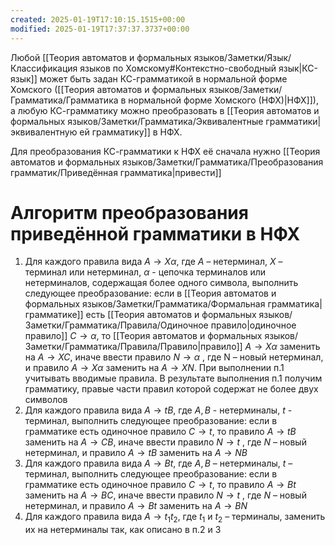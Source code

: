 ```yaml
---
created: 2025-01-19T17:10:15.1515+00:00
modified: 2025-01-19T17:37:37.3737+00:00
---
```

Любой [[Теория автоматов и формальных языков/Заметки/Язык/Классификация языков по Хомскому#Контекстно-свободный язык|КС-язык]] может быть задан КС-грамматикой в нормальной форме Хомского ([[Теория автоматов и формальных языков/Заметки/Грамматика/Грамматика в нормальной форме Хомского (НФХ)|НФХ]]), а любую КС-грамматику можно преобразовать в [[Теория автоматов и формальных языков/Заметки/Грамматика/Эквивалентные грамматики|эквивалентную ей грамматику]] в НФХ.

Для преобразования КС-грамматики к НФХ её сначала нужно [[Теория автоматов и формальных языков/Заметки/Грамматика/Преобразования грамматик/Приведённая грамматика|привести]]

# Алгоритм преобразования приведённой грамматики в НФХ
1) Для каждого правила вида $А \rightarrow Х\alpha$, где $А$ – нетерминал, $Х$ – терминал или нетерминал, $\alpha$ - цепочка терминалов или нетерминалов, содержащая более одного символа, выполнить следующее преобразование: если в [[Теория автоматов и формальных языков/Заметки/Грамматика/Формальная грамматика|грамматике]] есть [[Теория автоматов и формальных языков/Заметки/Грамматика/Правила/Одиночное правило|одиночное правило]] $С \rightarrow \alpha$, то [[Теория автоматов и формальных языков/Заметки/Грамматика/Правила/Правило|правило]] $А \rightarrow X\alpha$ заменить на $А \rightarrow ХС$, иначе ввести правило $N \rightarrow \alpha$ , где N – новый нетерминал, и правило $А \rightarrow X\alpha$ заменить на $А \rightarrow XN$. При выполнении п.1 учитывать вводимые правила. В результате выполнения п.1 получим грамматику, правые части правил которой содержат не более двух символов
2) Для каждого правила вида $A \rightarrow tB$, где $A, B$ - нетерминалы, $t$ - терминал, выполнить следующее преобразование: если в грамматике есть одиночное правило $C \rightarrow t$, то правило $A \rightarrow tB$ заменить на $A \rightarrow CB$, иначе ввести правило $N\rightarrow t$ , где $N$ – новый нетерминал, и правило $А \rightarrow tB$ заменить на $А \rightarrow NB$
3) Для каждого правила вида $A \rightarrow Bt$, где $А, B$ – нетерминалы, $t$ – терминал, выполнить следующее преобразование: если в грамматике есть одиночное правило $C \rightarrow t$, то правило $A \rightarrow Bt$ заменить на $A \rightarrow BC$, иначе ввести правило $N\rightarrow t$ , где $N$ – новый нетерминал, и правило $A \rightarrow Bt$ заменить на $A \rightarrow BN$
4) Для каждого правила вида $A \rightarrow t_1t_2$, где $t_1$ и $t_2$ – терминалы, заменить их на нетерминалы так, как описано в п.2 и 3